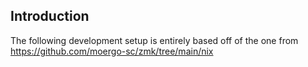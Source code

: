 ## Introduction

The following development setup is entirely
based off of the one from https://github.com/moergo-sc/zmk/tree/main/nix
